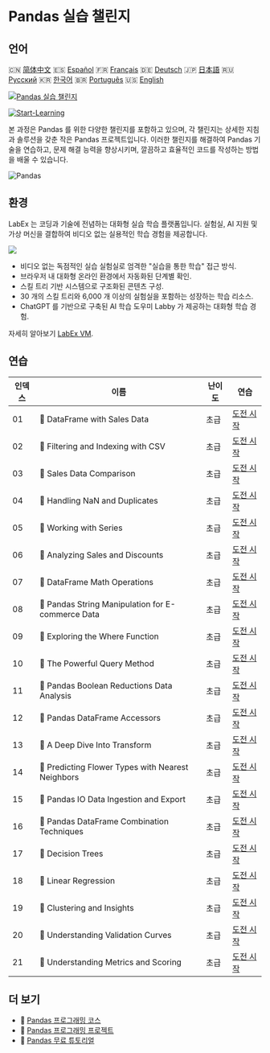 # Pandas 실습 챌린지

## 언어

🇨🇳 [简体中文](README_zh.md) 🇪🇸 [Español](README_es.md) 🇫🇷 [Français](README_fr.md) 🇩🇪 [Deutsch](README_de.md) 🇯🇵 [日本語](README_ja.md) 🇷🇺 [Русский](README_ru.md) 🇰🇷 [한국어](README_ko.md) 🇧🇷 [Português](README_pt.md) 🇺🇸 [English](README.md) 

[![Pandas 실습 챌린지](https://cover-creator.labex.io/pandas-practice-challenges.png?lang=ko)](https://labex.io/ko/courses/pandas-practice-challenges)

[![Start-Learning](https://img.shields.io/badge/Start-Learning-whitesmoke?style=for-the-badge)](https://labex.io/ko/courses/pandas-practice-challenges)

본 과정은 Pandas 를 위한 다양한 챌린지를 포함하고 있으며, 각 챌린지는 상세한 지침과 솔루션을 갖춘 작은 Pandas 프로젝트입니다. 이러한 챌린지를 해결하여 Pandas 기술을 연습하고, 문제 해결 능력을 향상시키며, 깔끔하고 효율적인 코드를 작성하는 방법을 배울 수 있습니다.

![Pandas](https://img.shields.io/badge/Pandas-whitesmoke?style=for-the-badge&logo=pandas)


## 환경

LabEx 는 코딩과 기술에 전념하는 대화형 실습 학습 플랫폼입니다. 실험실, AI 지원 및 가상 머신을 결합하여 비디오 없는 실용적인 학습 경험을 제공합니다.

![](https://tutorial-screenshot.getvm.io/images/vm-1725247253.png)

- 비디오 없는 독점적인 실습 실험실로 엄격한 "실습을 통한 학습" 접근 방식.
- 브라우저 내 대화형 온라인 환경에서 자동화된 단계별 확인.
- 스킬 트리 기반 시스템으로 구조화된 콘텐츠 구성.
- 30 개의 스킬 트리와 6,000 개 이상의 실험실을 포함하는 성장하는 학습 리소스.
- ChatGPT 를 기반으로 구축된 AI 학습 도우미 Labby 가 제공하는 대화형 학습 경험.

자세히 알아보기 [LabEx VM](https://support.labex.io/using-labex/virtual-machine).

## 연습

|   인덱스 | 이름                                              | 난이도   | 연습                                                                                                                           |
|----------|---------------------------------------------------|----------|--------------------------------------------------------------------------------------------------------------------------------|
|       01 | 🎯 DataFrame with Sales Data                      | 초급     | <a target='_blank' href='https://labex.io/ko/labs/python-dataframe-with-sales-data-22107'>도전 시작</a>                        |
|       02 | 🎯 Filtering and Indexing with CSV                | 초급     | <a target='_blank' href='https://labex.io/ko/labs/python-filtering-and-indexing-with-csv-67543'>도전 시작</a>                  |
|       03 | 🎯 Sales Data Comparison                          | 초급     | <a target='_blank' href='https://labex.io/ko/labs/python-sales-data-comparison-92717'>도전 시작</a>                            |
|       04 | 🎯 Handling NaN and Duplicates                    | 초급     | <a target='_blank' href='https://labex.io/ko/labs/python-handling-nan-and-duplicates-189438'>도전 시작</a>                     |
|       05 | 🎯 Working with Series                            | 초급     | <a target='_blank' href='https://labex.io/ko/labs/python-working-with-series-67550'>도전 시작</a>                              |
|       06 | 🎯 Analyzing Sales and Discounts                  | 초급     | <a target='_blank' href='https://labex.io/ko/labs/python-analyzing-sales-and-discounts-23740'>도전 시작</a>                    |
|       07 | 🎯 DataFrame Math Operations                      | 초급     | <a target='_blank' href='https://labex.io/ko/labs/python-dataframe-math-operations-172040'>도전 시작</a>                       |
|       08 | 🎯 Pandas String Manipulation for E-commerce Data | 초급     | <a target='_blank' href='https://labex.io/ko/labs/python-pandas-string-manipulation-for-e-commerce-data-29301'>도전 시작</a>   |
|       09 | 🎯 Exploring the Where Function                   | 초급     | <a target='_blank' href='https://labex.io/ko/labs/python-exploring-the-where-function-53379'>도전 시작</a>                     |
|       10 | 🎯 The Powerful Query Method                      | 초급     | <a target='_blank' href='https://labex.io/ko/labs/python-the-powerful-query-method-29827'>도전 시작</a>                        |
|       11 | 🎯 Pandas Boolean Reductions Data Analysis        | 초급     | <a target='_blank' href='https://labex.io/ko/labs/python-pandas-boolean-reductions-data-analysis-53381'>도전 시작</a>          |
|       12 | 🎯 Pandas DataFrame Accessors                     | 초급     | <a target='_blank' href='https://labex.io/ko/labs/python-pandas-dataframe-accessors-47122'>도전 시작</a>                       |
|       13 | 🎯 A Deep Dive Into Transform                     | 초급     | <a target='_blank' href='https://labex.io/ko/labs/python-a-deep-dive-into-transform-23742'>도전 시작</a>                       |
|       14 | 🎯 Predicting Flower Types with Nearest Neighbors | 초급     | <a target='_blank' href='https://labex.io/ko/labs/sklearn-predicting-flower-types-with-nearest-neighbors-256147'>도전 시작</a> |
|       15 | 🎯 Pandas IO Data Ingestion and Export            | 초급     | <a target='_blank' href='https://labex.io/ko/labs/python-pandas-io-data-ingestion-and-export-47120'>도전 시작</a>              |
|       16 | 🎯 Pandas DataFrame Combination Techniques        | 초급     | <a target='_blank' href='https://labex.io/ko/labs/python-pandas-dataframe-combination-techniques-16435'>도전 시작</a>          |
|       17 | 🎯 Decision Trees                                 | 초급     | <a target='_blank' href='https://labex.io/ko/labs/python-decision-trees-92597'>도전 시작</a>                                   |
|       18 | 🎯 Linear Regression                              | 초급     | <a target='_blank' href='https://labex.io/ko/labs/python-linear-regression-185171'>도전 시작</a>                               |
|       19 | 🎯 Clustering and Insights                        | 초급     | <a target='_blank' href='https://labex.io/ko/labs/python-clustering-and-insights-198286'>도전 시작</a>                         |
|       20 | 🎯 Understanding Validation Curves                | 초급     | <a target='_blank' href='https://labex.io/ko/labs/python-understanding-validation-curves-106940'>도전 시작</a>                 |
|       21 | 🎯 Understanding Metrics and Scoring              | 초급     | <a target='_blank' href='https://labex.io/ko/labs/python-understanding-metrics-and-scoring-185172'>도전 시작</a>               |

## 더 보기

- 🔗 [Pandas 프로그래밍 코스](https://github.com/labex-labs/awesome-programming-courses)
- 🔗 [Pandas 프로그래밍 프로젝트](https://github.com/labex-labs/awesome-programming-projects)
- 🔗 [Pandas 무료 튜토리얼](https://github.com/labex-labs/pandas-free-tutorials)

